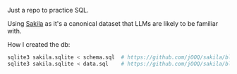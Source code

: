 Just a repo to practice SQL.

Using [Sakila](https://github.com/jOOQ/sakila) as it's a canonical dataset that LLMs are likely to be familiar with.

How I created the db:
```sh
sqlite3 sakila.sqlite < schema.sql  # https://github.com/jOOQ/sakila/blob/main/sqlite-sakila-db/sqlite-sakila-schema.sql
sqlite3 sakila.sqlite < data.sql    # https://github.com/jOOQ/sakila/blob/main/sqlite-sakila-db/sqlite-sakila-insert-data.sql
```
